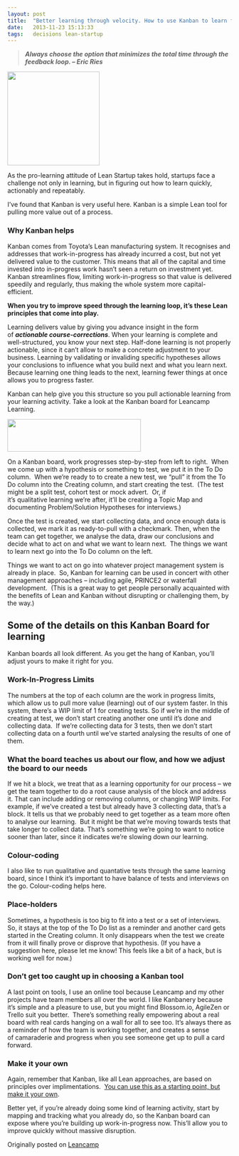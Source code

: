 ```yaml
---
layout: post
title:  "Better learning through velocity. How to use Kanban to learn faster."
date:   2013-11-23 15:13:33
tags:   decisions lean-startup 
---
```


<blockquote><em><strong>Always choose the option that minimizes the total time through the feedback loop. – Eric Ries</strong></em></blockquote>
<img title="skitched-20111216-114308" alt="" src="http://leanca.mp/wp-content/uploads/2011/12/skitched-20111216-114308-296x300.jpg" width="207" height="210" />

As the pro-learning attitude of Lean Startup takes hold, startups face a challenge not only in learning, but in figuring out how to learn quickly, actionably and repeatably.

I’ve found that Kanban is very useful here. Kanban is a simple Lean tool for pulling more value out of a process.
<h3>Why Kanban helps</h3>
Kanban comes from Toyota’s Lean manufacturing system. It recognises and addresses that work-in-progress has already incurred a cost, but not yet delivered value to the customer. This means that all of the capital and time invested into in-progress work hasn’t seen a return on investment yet. Kanban streamlines flow, limiting work-in-progress so that value is delivered speedily and regularly, thus making the whole system more capital-efficient.

<strong>When you try to improve speed through the learning loop, it’s these Lean principles that come into play.</strong>

Learning delivers value by giving you advance insight in the form of <strong><em>actionable course-corrections</em></strong>. When your learning is complete and well-structured, you know your next step. Half-done learning is not properly actionable, since it can’t allow to make a concrete adjustment to your business. Learning by validating or invaliding specific hypotheses allows your conclusions to influence what you build next and what you learn next. Because learning one thing leads to the next, learning fewer things at once allows you to progress faster.

Kanban can help give you this structure so you pull actionable learning from your learning activity. Take a look at the Kanban board for Leancamp Learning.

<a href="http://leanca.mp/wp-content/uploads/2011/12/saintsal-%C2%BB-Leancamp-Learning-Kanbanery.jpg"><img title="saintsal » Leancamp Learning - Kanbanery" alt="" src="http://leanca.mp/wp-content/uploads/2011/12/saintsal-%C2%BB-Leancamp-Learning-Kanbanery-300x73.jpg" width="300" height="73" /></a>

On a Kanban board, work progresses step-by-step from left to right.  When we come up with a hypothesis or something to test, we put it in the To Do column.  When we’re ready to to create a new test, we “pull” it from the To Do column into the Creating column, and start creating the test.  (The test might be a split test, cohort test or mock advert.  Or, if it’s qualitative learning we’re after, it’ll be creating a Topic Map and documenting Problem/Solution Hypotheses for interviews.)

Once the test is created, we start collecting data, and once enough data is collected, we mark it as ready-to-pull with a checkmark. Then, when the team can get together, we analyse the data, draw our conclusions and decide what to act on and what we want to learn next.  The things we want to learn next go into the To Do column on the left.

Things we want to act on go into whatever project management system is already in place.  So, Kanban for learning can be used in concert with other management approaches – including agile, PRINCE2 or waterfall development.  (This is a great way to get people personally acquainted with the benefits of Lean and Kanban without disrupting or challenging them, by the way.)
<h2>Some of the details on this Kanban Board for learning</h2>
Kanban boards all look different. As you get the hang of Kanban, you’ll adjust yours to make it right for you.
<h3>Work-In-Progress Limits</h3>
The numbers at the top of each column are the work in progress limits, which allow us to pull more value (learning) out of our system faster. In this system, there’s a WIP limit of 1 for creating tests. So if we’re in the middle of creating at test, we don’t start creating another one until it’s done and collecting data.  If we’re collecting data for 3 tests, then we don’t start collecting data on a fourth until we’ve started analysing the results of one of them.
<h3>What the board teaches us about our flow, and how we adjust the board to our needs</h3>
If we hit a block, we treat that as a learning opportunity for our process – we get the team together to do a root cause analysis of the block and address it. That can include adding or removing columns, or changing WIP limits. For example, if we’ve created a test but already have 3 collecting data, that’s a block. It tells us that we probably need to get together as a team more often to analyse our learning.  But it might be that we’re moving towards tests that take longer to collect data. That’s something we’re going to want to notice sooner than later, since it indicates we’re slowing down our learning.
<h3>Colour-coding</h3>
I also like to run qualitative and quantative tests through the same learning board, since I think it’s important to have balance of tests and interviews on the go. Colour-coding helps here.
<h3>Place-holders</h3>
Sometimes, a hypothesis is too big to fit into a test or a set of interviews. So, it stays at the top of the To Do list as a reminder and another card gets started in the Creating column. It only disappears when the test we create from it will finally prove or disprove that hypothesis. (If you have a suggestion here, please let me know! This feels like a bit of a hack, but is working well for now.)
<h3>Don’t get too caught up in choosing a Kanban tool</h3>
A last point on tools, I use an online tool because Leancamp and my other projects have team members all over the world. I like Kanbanery because it’s simple and a pleasure to use, but you might find Blossom.io, AgileZen or Trello suit you better.  There’s something really empowering about a real board with real cards hanging on a wall for all to see too. It’s always there as a reminder of how the team is working together, and creates a sense of camaraderie and progress when you see someone get up to pull a card forward.
<h3>Make it your own</h3>
Again, remember that Kanban, like all Lean approaches, are based on principles over implimentations.  <a href="http://www.saintsal.com/2011/02/why-lean-thinking-doesnt-just-hand-you-answers-%E2%80%93-and-how-it-makes-you-smarter/">You can use this as a starting point, but make it your own</a>.

Better yet, if you’re already doing some kind of learning activity, start by mapping and tracking what you already do, so the Kanban board can expose where you’re building up work-in-progress now. This’ll allow you to improve quickly without massive disruption.

Originally posted on <a href="http://leanca.mp/2011/12/better-learning-through-velocity-how-to-use-kanban-to-learn-better/" rel="canonical">Leancamp</a>
